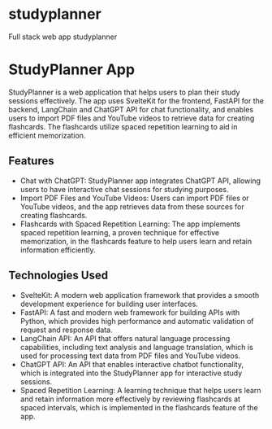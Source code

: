 # studyplanner
Full stack web app studyplanner

<body>
  <h1>StudyPlanner App</h1>

  <p>StudyPlanner is a web application that helps users to plan their study sessions effectively. The app uses SvelteKit for
    the frontend, FastAPI for the backend, LangChain and ChatGPT API for chat functionality, and enables users to import PDF
    files and YouTube videos to retrieve data for creating flashcards. The flashcards utilize spaced repetition learning to
    aid in efficient memorization.</p>

  <h2>Features</h2>
  <ul>
    <li>Chat with ChatGPT: StudyPlanner app integrates ChatGPT API, allowing users to have interactive chat sessions for
      studying purposes.</li>
    <li>Import PDF Files and YouTube Videos: Users can import PDF files or YouTube videos, and the app retrieves data from
      these sources for creating flashcards.</li>
    <li>Flashcards with Spaced Repetition Learning: The app implements spaced repetition learning, a proven technique for
      effective memorization, in the flashcards feature to help users learn and retain information efficiently.</li>
  </ul>

  <h2>Technologies Used</h2>
  <ul>
    <li>SvelteKit: A modern web application framework that provides a smooth development experience for building user
      interfaces.</li>
    <li>FastAPI: A fast and modern web framework for building APIs with Python, which provides high performance and
      automatic validation of request and response data.</li>
    <li>LangChain API: An API that offers natural language processing capabilities, including text analysis and language
      translation, which is used for processing text data from PDF files and YouTube videos.</li>
    <li>ChatGPT API: An API that enables interactive chatbot functionality, which is integrated into the StudyPlanner
      app for interactive study sessions.</li>
    <li>Spaced Repetition Learning: A learning technique that helps users learn and retain information more effectively
      by reviewing flashcards at spaced intervals, which is implemented in the flashcards feature of the app.</li>
  </ul>
